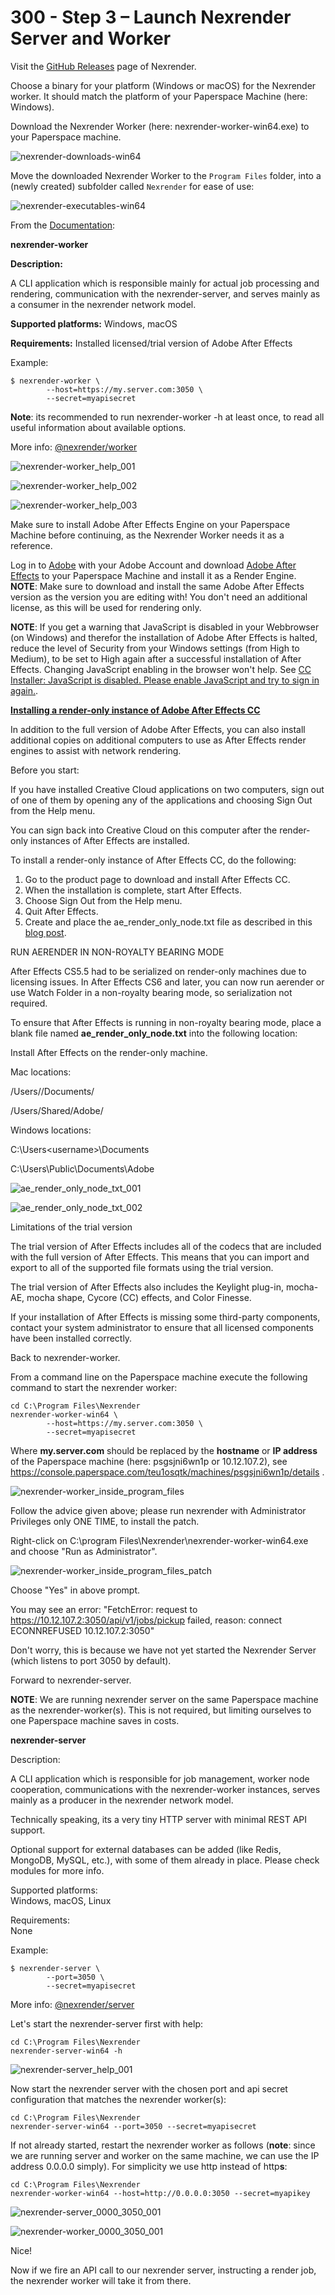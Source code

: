 # 300 - Step 3 – Launch Nexrender Server and Worker

Visit the [GitHub Releases](https://github.com/inlife/nexrender/releases) page of Nexrender.

Choose a binary for your platform (Windows or macOS) for the Nexrender worker. It should match the platform of your Paperspace Machine (here: Windows).

Download the Nexrender Worker (here: nexrender-worker-win64.exe) to your Paperspace machine.

![nexrender-downloads-win64](https://github.com/vanHeemstraSystems/nexrender/assets/1499433/9d4e864c-5b1b-452d-835d-2dab15df9f01)

Move the downloaded Nexrender Worker to the ```Program Files``` folder, into a (newly created) subfolder called ```Nexrender``` for ease of use:

![nexrender-executables-win64](https://github.com/vanHeemstraSystems/nexrender/assets/1499433/05bd4cd2-e53f-4d1a-a589-2f4b9904f441)

From the [Documentation](https://github.com/inlife/nexrender?tab=readme-ov-file#nexrender-worker):

**nexrender-worker**

**Description:**

A CLI application which is responsible mainly for actual job processing and rendering, communication with the nexrender-server, and serves mainly as a consumer in the nexrender network model.

**Supported platforms:**
Windows, macOS

**Requirements:**
Installed licensed/trial version of Adobe After Effects

Example:

```
$ nexrender-worker \
        --host=https://my.server.com:3050 \
        --secret=myapisecret
```

**Note**: its recommended to run nexrender-worker -h at least once, to read all useful information about available options.

More info: [@nexrender/worker](https://github.com/inlife/nexrender/blob/master/packages/nexrender-worker)

![nexrender-worker_help_001](https://github.com/vanHeemstraSystems/nexrender/assets/1499433/72bd7d66-8de0-4c5b-88b9-4835bd31e80c)

![nexrender-worker_help_002](https://github.com/vanHeemstraSystems/nexrender/assets/1499433/f5c07071-d305-46d1-845e-4b43ab09a3d4)

![nexrender-worker_help_003](https://github.com/vanHeemstraSystems/nexrender/assets/1499433/4b8a3134-9292-4679-8626-5e639edcbc4a)

Make sure to install Adobe After Effects Engine on your Paperspace Machine before continuing, as the Nexrender Worker needs it as a reference.

Log in to [Adobe](https://commerce.adobe.com/store) with your Adobe Account and download [Adobe After Effects](![nexrender-executables-win64](https://github.com/vanHeemstraSystems/nexrender/assets/1499433/05bd4cd2-e53f-4d1a-a589-2f4b9904f441)) to your Paperspace Machine and install it as a Render Engine. **NOTE**: Make sure to download and install the same Adobe After Effects version as the version you are editing with! You don't need an additional license, as this will be used for rendering only.

**NOTE**: If you get a warning that JavaScript is disabled in your Webbrowser (on Windows) and therefor the installation of Adobe After Effects is halted, reduce the level of Security from your Windows settings (from High to Medium), to be set to High again after a successful installation of After Effects. Changing JavaScript enabling in the browser won't help. See [CC Installer: JavaScript is disabled. Please enable JavaScript and try to sign in again.](https://community.adobe.com/t5/download-install-discussions/cc-installer-javascript-is-disabled-please-enable-javascript-and-try-to-sign-in-again/td-p/10674497).

**[Installing a render-only instance of Adobe After Effects CC](https://helpx.adobe.com/nl/after-effects/using/setup-installation.html)**

In addition to the full version of Adobe After Effects, you can also install additional copies on additional computers to use as After Effects render engines to assist with network rendering. 

Before you start:

If you have installed Creative Cloud applications on two computers, sign out of one of them by opening any of the applications and choosing Sign Out from the Help menu.

You can sign back into Creative Cloud on this computer after the render-only instances of After Effects are installed.

To install a render-only instance of After Effects CC, do the following:

1. Go to the product page to download and install After Effects CC.
2. When the installation is complete, start After Effects.
3. Choose Sign Out from the Help menu.
4. Quit After Effects.
5. Create and place the ae_render_only_node.txt file as described in this [blog post](https://blogs.adobe.com/aftereffects/2012/06/codecs-and-the-render-engine-in-after-effects-cs6.html).

RUN AERENDER IN NON-ROYALTY BEARING MODE

After Effects CS5.5 had to be serialized on render-only machines due to licensing issues. In After Effects CS6 and later, you can now run aerender or use Watch Folder in a non-royalty bearing mode, so serialization not required.

To ensure that After Effects is running in non-royalty bearing mode, place a blank file named **ae_render_only_node.txt** into the following location:

Install After Effects on the render-only machine.

Mac locations:

/Users/<username>/Documents/

/Users/Shared/Adobe/

Windows locations:

C:\Users\<username>\Documents

C:\Users\Public\Documents\Adobe

![ae_render_only_node_txt_001](https://github.com/vanHeemstraSystems/nexrender/assets/1499433/ebb6ae1c-20ba-4460-825a-a6233761e7b2)

![ae_render_only_node_txt_002](https://github.com/vanHeemstraSystems/nexrender/assets/1499433/25582c86-7b73-4948-844b-51103b4d317b)

Limitations of the trial version

The trial version of After Effects includes all of the codecs that are included with the full version of After Effects. This means that you can import and export to all of the supported file formats using the trial version. 

The trial version of After Effects also includes the Keylight plug-in, mocha-AE, mocha shape, Cycore (CC) effects, and Color Finesse. 

If your installation of After Effects is missing some third-party components, contact your system administrator to ensure that all licensed components have been installed correctly.

Back to nexrender-worker.

From a command line on the Paperspace machine execute the following command to start the nexrender worker:

```
cd C:\Program Files\Nexrender
nexrender-worker-win64 \
        --host=https://my.server.com:3050 \
        --secret=myapisecret
```

Where **my.server.com** should be replaced by the **hostname** or **IP address** of the Paperspace machine (here: psgsjni6wn1p or 10.12.107.2), see https://console.paperspace.com/teu1osqtk/machines/psgsjni6wn1p/details .

![nexrender-worker_inside_program_files](https://github.com/vanHeemstraSystems/nexrender/assets/1499433/2e99d653-82ac-4e23-9753-c8aecbc14ef4)

Follow the advice given above; please run nexrender with Administrator Privileges only ONE TIME, to install the patch.

Right-click on C:\program Files\Nexrender\nexrender-worker-win64.exe and choose "Run as Administrator".

![nexrender-worker_inside_program_files_patch](https://github.com/vanHeemstraSystems/nexrender/assets/1499433/15a26895-8c04-417f-b775-3be360c8c40e)

Choose "Yes" in above prompt.

You may see an error: "FetchError: request to https://10.12.107.2:3050/api/v1/jobs/pickup failed, reason: connect ECONNREFUSED 10.12.107.2:3050"

Don't worry, this is because we have not yet started the Nexrender Server (which listens to port 3050 by default).

Forward to nexrender-server.

**NOTE**: We are running nexrender server on the same Paperspace machine as the nexrender-worker(s). This is not required, but limiting ourselves to one Paperspace machine saves in costs.

**nexrender-server**

Description:

A CLI application which is responsible for job management, worker node cooperation, communications with the nexrender-worker instances, serves mainly as a producer in the nexrender network model.

Technically speaking, its a very tiny HTTP server with minimal REST API support.

Optional support for external databases can be added (like Redis, MongoDB, MySQL, etc.), with some of them already in place. Please check modules for more info.

Supported platforms:<br/>
Windows, macOS, Linux

Requirements:<br/>
None

Example:<br/>

```
$ nexrender-server \
        --port=3050 \
        --secret=myapisecret
```

More info: [@nexrender/server](https://github.com/inlife/nexrender/blob/master/packages/nexrender-server)

Let's start the nexrender-server first with help:

```
cd C:\Program Files\Nexrender
nexrender-server-win64 -h
```

![nexrender-server_help_001](https://github.com/vanHeemstraSystems/nexrender/assets/1499433/707e8448-e5bc-418e-be6b-e120949187e6)

Now start the nexrender server with the chosen port and api secret configuration that matches the nexrender worker(s):

```
cd C:\Program Files\Nexrender
nexrender-server-win64 --port=3050 --secret=myapisecret
```

If not already started, restart the nexrender worker as follows (**note**: since we are running server and worker on the same machine, we can use the IP address 0.0.0.0 simply). For simplicity we use http instead of http**s**:

```
cd C:\Program Files\Nexrender
nexrender-worker-win64 --host=http://0.0.0.0:3050 --secret=myapikey
```

![nexrender-server_0000_3050_001](https://github.com/vanHeemstraSystems/nexrender/assets/1499433/480ad210-7717-45e2-8dd3-742146e7529e)

![nexrender-worker_0000_3050_001](https://github.com/vanHeemstraSystems/nexrender/assets/1499433/33979890-9c5a-4ceb-bb96-e3d16e4c1b86)

Nice!

Now if we fire an API call to our nexrender server, instructing a render job, the nexrender worker will take it from there.
